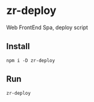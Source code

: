 # zr-deploy
Web FrontEnd Spa, deploy script

## Install
```shell
npm i -D zr-deploy
```

## Run
```shell
zr-deploy
```
